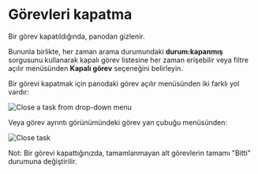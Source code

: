 Görevleri kapatma
================

Bir görev kapatıldığında, panodan gizlenir.

Bununla birlikte, her zaman arama durumundaki **durum:kapanmış** sorgusunu kullanarak kapalı görev listesine her zaman erişebilir veya filtre açılır menüsünden **Kapalı görev** seçeneğini belirleyin.

Bir görevi kapatmak için panodaki görev açılır menüsünden iki farklı yol vardır:

![Close a task from drop-down menu](screenshots/menu-close-task.png)

Veya görev ayrıntı görünümündeki görev yan çubuğu menüsünden:

![Close task](screenshots/closing-tasks.png)

Not: Bir görevi kapattığınızda, tamamlanmayan alt görevlerin tamamı "Bitti" durumuna değiştirilir.
